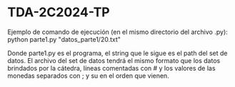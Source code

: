 # TDA-2C2024-TP

Ejemplo de comando de ejecución (en el mismo directorio del archivo .py):
python parte1.py "datos_parte1/20.txt"

Donde parte1.py es el programa, el string que le sigue es el path del set de datos.
El archivo del set de datos tendrá el mismo formato que los datos brindados por la cátedra,
líneas comentadas con # y los valores de las monedas separados con ; y su en el orden que vienen.
